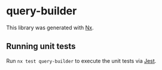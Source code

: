 # query-builder

This library was generated with [Nx](https://nx.dev).

## Running unit tests

Run `nx test query-builder` to execute the unit tests via [Jest](https://jestjs.io).
